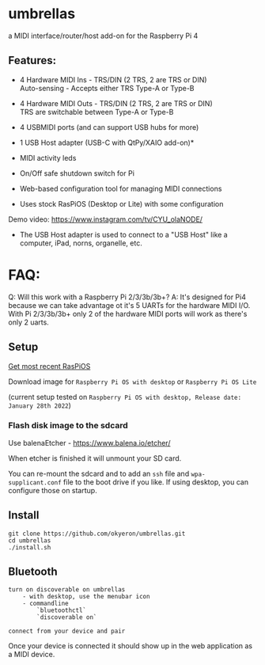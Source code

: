 # umbrellas
a MIDI interface/router/host add-on for the Raspberry Pi 4


## Features:  
- 4 Hardware MIDI Ins - TRS/DIN (2 TRS, 2 are TRS or DIN)  
	Auto-sensing - Accepts either TRS Type-A or Type-B  

- 4 Hardware MIDI Outs - TRS/DIN (2 TRS, 2 are TRS or DIN)  
	TRS are switchable between Type-A or Type-B  

- 4 USBMIDI ports (and can support USB hubs for more)

- 1 USB Host adapter (USB-C with QtPy/XAIO add-on)*

- MIDI activity leds

- On/Off safe shutdown switch for Pi

- Web-based configuration tool for managing MIDI connections

- Uses stock RasPiOS (Desktop or Lite) with some configuration

Demo video: https://www.instagram.com/tv/CYU_olaNODE/

* The USB Host adapter is used to connect to a "USB Host" like a computer, iPad, norns, organelle, etc.


# FAQ: 

Q: Will this work with a Raspberry Pi 2/3/3b/3b+?
A: It's designed for Pi4 because we can take advantage ot it's 5 UARTs for the hardware MIDI I/O.  With Pi 2/3/3b/3b+ only 2 of the hardware MIDI ports will work as there's only 2 uarts.


 
## Setup
 
[Get most recent RasPiOS](https://www.raspberrypi.com/software/operating-systems/)
 
Download image for `Raspberry Pi OS with desktop` or `Raspberry Pi OS Lite` 

(current setup tested on `Raspberry Pi OS with desktop, Release date: January 28th 2022`)

### Flash disk image to the sdcard

Use balenaEtcher - https://www.balena.io/etcher/

When etcher is finished it will unmount your SD card.

You can re-mount the sdcard and to add an `ssh` file and `wpa-supplicant.conf` file to the boot drive if you like. If using desktop, you can configure those on startup.  
 
## Install
 
```
git clone https://github.com/okyeron/umbrellas.git
cd umbrellas
./install.sh

```


## Bluetooth

```
turn on discoverable on umbrellas 
	- with desktop, use the menubar icon 
	- commandline
		`bluetoothctl`
		`discoverable on`

connect from your device and pair
```

Once your device is connected it should show up in the web application as a MIDI device.